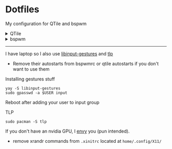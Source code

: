 # Dotfiles
My configuration for QTile and bspwm
<details>
  <summary>QTile</summary>

  ## Packages needed
  - Xorg: xorg-server xorg-xinit, xorg-xsetroot, xorg-xrandr
  - WM: QTile
      - Python3
      - QTile Extras
      - python-psutil
  - Wallpaper setter: QTile
  - Bar: QTile bar
  - GTK Theme: catppuccin Mocha
  - Browser: Firefox
  - Notif daemon: dunst
  - Compositor: picom
  - Terminal: kitty
  - Bluetooth: blueman
  - Font: JetBrainsMono nerd fonts
  - Editor: neovim (with [Lazy.nvim](https://github.com/folke/lazy.nvim))
    - `jq` and `tidy` for [rest.nvim](https://github.com/rest-nvim/rest.nvim)
    - xclip
  - lxsession, lxappearance, xdotool
  Command to install dependencies in Arch Linux:
  ```
  yay -S --needed xorg-server xorg-xinit xorg-xsetroot xorg-xrandr qtile qtile-extras python-psutil catppuccin-gtk-theme-mocha firefox dunst picom kitty brightnessctl zsh zsh-autosuggestions zsh-syntax-highlighting blueman python ttf-jetbrains-mono-nerd lxsession-gtk3 lxappearance xdotool neovim jq tidy xclip rofi alsa-utils
  ```
  ## Gallery
  ![image](https://github.com/TheEmperor342/dots/assets/83999665/f6cf4eb8-6501-421e-901e-49bcb59211a8)
  ![image](https://github.com/TheEmperor342/dots/assets/83999665/f1b55a71-e4de-40e4-b6f9-d533f33f09c8)

</details>

<details>
  <summary>bspwm</summary>

  ## Packages needed
  - Xorg: xorg-server xorg-xinit, xorg-xsetroot, xorg-xrandr
  - WM and Keybinds: [bspwm (rounded corners)](https://github.com/phuhl/bspwm-rounded) & [sxhkd](https://github.com/baskerville/sxhkd)
  - GTK Theme: catppuccin Mocha
  - Browser: Firefox
  - Wallpaper setter: nitrogen
  - Notif daemon: dunst
  - Compositor: picom
  - Terminal: kitty
  - Bar: polybar OR eww (There are configs for both in `home/.config`)
  - Bluetooth: blueman
  - Python3
  - Font: JetBrainsMono nerd fonts
  - Editor: neovim (with [Lazy.nvim](https://github.com/folke/lazy.nvim))
    - `jq` and `tidy` for [rest.nvim](https://github.com/rest-nvim/rest.nvim)
    - xclip
  - lxsession, lxappearance, xdotool

  Command to install dependencies in Arch Linux:
  ```
  yay -S --needed xorg-server xorg-xinit xorg-xsetroot xorg-xrandr bspwm-rounded-corners catppuccin-gtk-theme-mocha sxhkd firefox nitrogen dunst picom kitty brightnessctl zsh zsh-autosuggestions zsh-syntax-highlighting blueman python ttf-jetbrains-mono-nerd lxsession-gtk3 lxappearance xdotool neovim jq tidy xclip rofi alsa-utils
  ```
  ### Polybar
  ```
  sudo pacman -S polybar
  ```
  ### eww
  - Compile eww from source.
    - [Link to repo](https://github.com/elkowar/eww)
    
  After installation:
  ```
  yay -S playerctl python-colorthief
  ```
  ## Gallery (With eww)
  ![image](https://github.com/TheEmperor342/dots/assets/83999665/c8868352-8616-4813-9bef-01b51be321cb)
  ## Gallery (With Polybar)
  ![image](https://github.com/TheEmperor342/dots/assets/83999665/d4388466-34be-4ea5-a834-7d835f62fcdb)
  ![image](https://github.com/TheEmperor342/dots/assets/83999665/76ee1867-b5ce-4478-b8d9-46b783259150)
  ![image](https://github.com/TheEmperor342/dots/assets/83999665/484e7404-28c5-4426-9418-db872cb9cb8a)
  ![image](https://github.com/TheEmperor342/dots/assets/83999665/fe5ca0e2-ed0e-4a44-9abe-b7012c922a11)
  
</details>

____
I have laptop so I also use [libinput-gestures](https://aur.archlinux.org/packages/libinput-gestures) and [tlp](https://archlinux.org/packages/extra/any/tlp)
  - Remove their autostarts from bspwmrc or qtile autostarts if you don't want to use them

Installing gestures stuff
```
yay -S libinput-gestures
sudo gpasswd -a $USER input
```
Reboot after adding your user to input group

TLP
```
sudo pacman -S tlp
```

If you don't have an nvidia GPU, I [envy](https://github.com/bayasdev/envycontrol) you (pun intended).
- remove xrandr commands from `.xinitrc` located at `home/.config/X11/`

